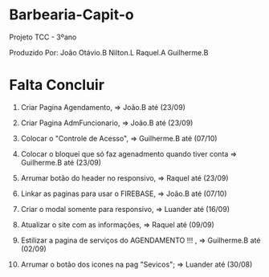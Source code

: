 # Barbearia-Capit-o
Projeto TCC - 3ºano

Produzido Por:
João Otávio.B
Nilton.L
Raquel.A
Guilherme.B

# Falta Concluir 

1. Criar Pagina Agendamento, => João.B até (23/09)
2. Criar Pagina AdmFuncionario, => João.B até (23/09)
3. Colocar o "Controle de Acesso", => Guilherme.B até (07/10)
4. Colocar o bloquei que só faz agenadmento quando tiver conta => Guilherme.B até (23/09)

5. Arrumar botão do header no responsivo, => Raquel até (23/09)
6. Linkar as paginas para usar o FIREBASE, => João.B até (07/10)
7. Criar o modal somente para responsivo, => Luander até (16/09)
8. Atualizar o site com as informações, => Raquel até (09/09)
10. Estilizar a pagina de serviços do AGENDAMENTO !!! , => Guilherme.B até (02/09)
11. Arrumar o botão dos icones na pag "Sevicos"; => Luander até (30/08)